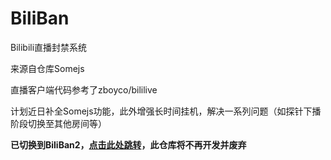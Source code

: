 # BiliBan
Bilibili直播封禁系统

来源自仓库Somejs

直播客户端代码参考了zboyco/bililive

计划近日补全Somejs功能，此外增强长时间挂机，解决一系列问题（如探针下播阶段切换至其他房间等）

**已切换到BiliBan2，[点击此处跳转](https://github.com/HolynnChen/BiliBan2)，此仓库将不再开发并废弃**
